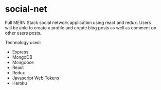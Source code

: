 # social-net
Full MERN Stack social network application using react and redux. Users will be able to create a profile and create blog posts as well as comment on other users posts.

Technology used:
- Express
- MongoDB
- Mongoose
- React
- Redux
- Javascript Web Tokens
- Heroku

